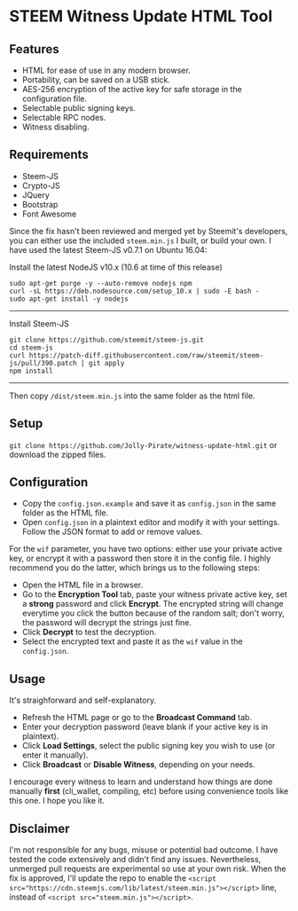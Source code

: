 # STEEM Witness Update HTML Tool

## Features
- HTML for ease of use in any modern browser.
- Portability, can be saved on a USB stick.
- AES-256 encryption of the active key for safe storage in the configuration file.
- Selectable public signing keys.
- Selectable RPC nodes.
- Witness disabling.

## Requirements
- Steem-JS
- Crypto-JS
- JQuery
- Bootstrap
- Font Awesome

Since the fix hasn't been reviewed and merged yet by Steemit's developers, you can either use the included `steem.min.js` I built, or build your own. I have used the latest Steem-JS v0.7.1 on Ubuntu 16.04:

Install the latest NodeJS v10.x (10.6 at time of this release)
```
sudo apt-get purge -y --auto-remove nodejs npm
curl -sL https://deb.nodesource.com/setup_10.x | sudo -E bash -
sudo apt-get install -y nodejs
```
***
Install Steem-JS
```
git clone https://github.com/steemit/steem-js.git
cd steem-js
curl https://patch-diff.githubusercontent.com/raw/steemit/steem-js/pull/390.patch | git apply
npm install
```
***
Then copy `/dist/steem.min.js` into the same folder as the html file.

## Setup
`git clone https://github.com/Jolly-Pirate/witness-update-html.git` or download the zipped files.

## Configuration
- Copy the `config.json.example` and save it as `config.json` in the same folder as the HTML file.
- Open `config.json` in a plaintext editor and modify it with your settings. Follow the JSON format to add or remove values.

For the `wif` parameter, you have two options: either use your private active key, or encrypt it with a password then store it in the config file. I highly recommend you do the latter, which brings us to the following steps:
- Open the HTML file in a browser.
- Go to the **Encryption Tool** tab, paste your witness private active key, set a **strong** password and click **Encrypt**. The encrypted string will change everytime you click the button because of the random salt; don't worry, the password will decrypt the strings just fine.
- Click **Decrypt** to test the decryption.
- Select the encrypted text and paste it as the `wif` value in the `config.json`.

## Usage
It's straighforward and self-explanatory. 
- Refresh the HTML page or go to the **Broadcast Command** tab.
- Enter your decryption password (leave blank if your active key is in plaintext).
- Click **Load Settings**, select the public signing key you wish to use (or enter it manually).
- Click **Broadcast** or **Disable Witness**, depending on your needs.

I encourage every witness to learn and understand how things are done manually **first** (cli_wallet, compiling, etc) before using convenience tools like this one. I hope you like it.

## Disclaimer
I'm not responsible for any bugs, misuse or potential bad outcome. I have tested the code extensively and didn't find any issues. Nevertheless, unmerged pull requests are experimental so use at your own risk. When the fix is approved, I'll update the repo to enable the `<script src="https://cdn.steemjs.com/lib/latest/steem.min.js"></script>` line, instead of `<script src="steem.min.js"></script>`.
